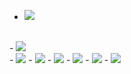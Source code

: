                  
- <img src="https://img.shields.io/badge/javascript-F7DF1E?style=for-the-badge&logo=javascript&logoColor=black">
<br/>
- <img src="https://img.shields.io/badge/jquery-0769AD?style=for-the-badge&logo=jquery&logoColor=white">
<br/>
- <img src="https://img.shields.io/badge/vue.js-4FC08D?style=for-the-badge&logo=vue.js&logoColor=white">
- <img src="https://img.shields.io/badge/html-E34F26?style=for-the-badge&logo=html5&logoColor=white">
- <img src="https://img.shields.io/badge/python-#3776AB?style=for-the-badge&logo=python&logoColor=white">
- <img src="https://img.shields.io/badge/kotlin-#7F52FF?style=for-the-badge&logo=kotlin&logoColor=white">
- <img src="https://img.shields.io/badge/gitHub-#181717?style=for-the-badge&logo=gitHub&logoColor=white">
- <img src="https://img.shields.io/badge/typeScript-#3178C6?style=for-the-badge&logo=typeScript&logoColor=white">
